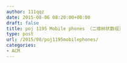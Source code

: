 ```yaml
---
author: 111qqz
date: 2015-08-06 08:20:00+00:00
draft: false
title: poj 1195 Mobile phones （二维树状数组）
type: post
url: /2015/08/poj1195mobilephones/
categories:
- ACM
---
```


